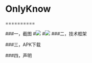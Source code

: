 # OnlyKnow
==========

###一，截图
#![](https://github.com/TongXingWen22/OnlyKnow/tree/master/screenshots/001.png)
#![](https://github.com/TongXingWen22/OnlyKnow/tree/master/screenshots/002.png)
###二，技术框架

###三，APK下载

###四，声明

